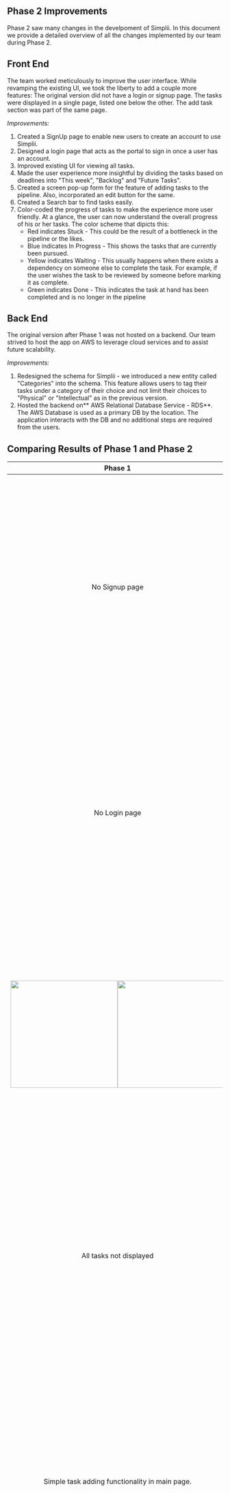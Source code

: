 ## Phase 2 Improvements
Phase 2 saw many changes in the develpoment of Simplii. In this document we provide a detailed overview of all the changes implemented by our team during Phase 2.

## Front End
The team worked meticulously to improve the user interface. While revamping the existing UI, we took the liberty to add a couple more features:
The original version did not have a login or signup page. The tasks were displayed in a single page, listed one below the other. The add task section was part of the same page.

*Improvements:*
1) Created a SignUp page to enable new users to create an account to use Simplii.
2) Designed a login page that acts as the portal to sign in once a user has an account.
3) Improved existing UI for viewing all tasks. 
4) Made the user experience more insightful by dividing the tasks based on deadlines into "This week", "Backlog" and "Future Tasks".
5) Created a screen pop-up form for the feature of adding tasks to the pipeline. Also, incorporated an edit button for the same.
6) Created a Search bar to find tasks easily.
7) Color-coded the progress of tasks to make the experience more user friendly. At a glance, the user can now understand the overall progress of his or her tasks. The color scheme that dipicts this:
    - Red indicates Stuck - This could be the result of a bottleneck in the pipeline or the likes.
    - Blue indicates In Progress - This shows the tasks that are currently been pursued.
    - Yellow indicates Waiting - This usually happens when there exists a dependency on someone else to complete the task. For example, if the user wishes the task to be reviewed by someone before marking it as complete.
    - Green indicates Done - This indicates the task at hand has been completed and is no longer in the pipeline

## Back End
The original version after Phase 1 was not hosted on a backend. Our team strived to host the app on AWS to leverage cloud services and to assist future scalability.

*Improvements:*
1) Redesigned the schema for Simplii - we introduced a new entity called "Categories" into the schema. This feature allows users to tag their tasks under a category of their choice and not limit their choices to "Physical" or "Intellectual" as in the previous version.
2) Hosted the backend on** AWS Relational Database Service - RDS**. The AWS Database is used as a primary DB by the location. The application interacts with the DB and no additional steps are required from the users. 

## Comparing Results of Phase 1 and Phase 2


Phase 1                    |  Phase 2
:-------------------------:|:-------------------------:
No Signup page             |  New Signup page <img src="https://user-images.githubusercontent.com/18304940/140264522-ef073322-e3fe-48f6-b785-9688c1225f61.jpeg" width="500"/>
No Login page              |  New Login page <br><img src="https://user-images.githubusercontent.com/18304940/140264509-c19cb558-a9b2-462f-94d7-0aea4a9fb601.jpeg" width="500" />
<img src="https://github.com/ivbhatt/Simplii/blob/main/docs/Screenshot_Header.PNG" width="250" /><img src="https://github.com/ivbhatt/Simplii/blob/main/docs/Task%20list%20Screenshot.PNG" width="250" /> | <img src="https://user-images.githubusercontent.com/18304940/140264482-49072881-6613-4e57-a6d2-bfc7960a39bc.jpeg" width="500" />
All tasks not displayed    |  All tasks displayed included completed ones <img src="https://user-images.githubusercontent.com/18304940/140264503-6019577d-bfae-4592-b935-1d8a497bcc87.jpeg" width="500" />
Simple task adding functionality in main page.    | Pop-up form to add tasks to pipeline. <img src="https://user-images.githubusercontent.com/18304940/140264497-c547ed7a-0b67-4f09-b87c-884e3039a462.jpeg" width="500"  />
No deadline based buckets  |  Deadline based categories - "This week", "Backlog" and "Future Tasks"<img src="https://user-images.githubusercontent.com/18304940/140264488-94925f49-3b8e-48c1-8a8f-1083e26cbe69.jpeg" width="500" />
Phase 1 ER <img src="https://github.com/ivbhatt/Simplii/blob/main/docs/architectureImages/SE_ERDiagram.png" width="500" height="350" />  | Phase 2 ER <br><img src="https://github.com/Himanshuu-Gupta/Simplii/blob/main/docs/Phase%202/DB_Schema.jpeg" width="500" height="350" />

## Tools used
The original team used Python, HTML, CSS, Bootstrap, JQuery, Javascript, Flask.In addition to these, we have used MySQL, AWS RDS and Python Jinja.

## Conclusion of Phase 2
Working on Phase 2 was an eye-opening simulation of how Software Engineering project development occurs in the real world. Countless brainstorming sessions to whip up a myriad of creative ideas which we brought to fruition, in short, the Phase 2 sojourn was a memorable learning experience. We would like to thank Dr. Timothy Menzies for helping us understand the process of building a good Software Engineering project. We would also like to thank the teaching assistants Xiao Ling, Andre Lustosa, Kewen Peng, Weichen Shi for their support throughout the project. We are grateful for the opportunity to work with our friends and colleagues at NCSU - shout out to the original developers Ishaan, Arpitha, Krishika, Unnati and Apurva for their amazing project in Phase 1!
